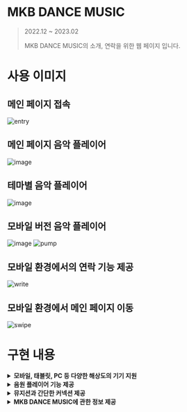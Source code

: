 # MKB DANCE MUSIC 
> 2022.12 ~ 2023.02
>
> MKB DANCE MUSIC의 소개, 연락을 위한 웹 페이지 입니다. 

# 사용 이미지
## 메인 페이지 접속
![entry](https://github.com/LEEGURTS/MKBNEWWEB/assets/79559361/4a3042da-a3a6-461d-9d67-493b2bd09e30)

## 메인 페이지 음악 플레이어
![image](https://github.com/LEEGURTS/MKBNEWWEB/assets/79559361/dc2f43d4-67fc-49f7-9f43-1bb2479afa10)

## 테마별 음악 플레이어
![image](https://github.com/LEEGURTS/MKBNEWWEB/assets/79559361/39074cb1-e964-43e0-895b-f79f22c7f124)

## 모바일 버전 음악 플레이어
![image](https://github.com/LEEGURTS/MKBNEWWEB/assets/79559361/fa474088-cd46-4906-9be3-7a68737ff90c)
![pump](https://github.com/LEEGURTS/MKBNEWWEB/assets/79559361/6e5825e9-f414-4d9e-8f2d-c1eb36032ea5)

## 모바일 환경에서의 연락 기능 제공
![write](https://github.com/LEEGURTS/MKBNEWWEB/assets/79559361/d6ac25a2-a12f-47a1-8cc5-3f294b13d246)

## 모바일 환경에서 메인 페이지 이동
![swipe](https://github.com/LEEGURTS/MKBNEWWEB/assets/79559361/c613cbcc-a760-4934-a312-060c82a9391f)

# 구현 내용
<details>
<summary><b>모바일, 태블릿, PC 등 다양한 해상도의 기기 지원</b></summary>
<div markdown="1">
  </br>

  > Tailwind의 Utility Class 를 이용해 BreakPoint를 지정해 반응형 페이지 제작
  - [BreakPoint를 이용해 제작](https://github.com/LEEGURTS/MKBNEWWEB/blob/master/src/components/Contact/Contact.tsx#L170)
- [상대 크기를 이용해 제작](https://github.com/LEEGURTS/MKBNEWWEB/blob/master/src/components/MusicPlay/MusicPlayer.tsx#L263)
</div>
</details>

<details>
<summary><b>음원 플레이어 기능 제공</b></summary>
<div markdown="1">

  > 자체 음원 플레이어를 통한 음원 재생 기능 제공
#### 1. IOS에서는 볼륨조절을 지원하지 않는다.
IOS 운영체제 에서는 다음과 같은 정책이 있다.
https://developer.apple.com/library/archive/documentation/AudioVideo/Conceptual/Using_HTML5_Audio_Video/Device-SpecificConsiderations/Device-SpecificConsiderations.html
```
Volume Control in JavaScript
On the desktop, you can set and read the volume property of an <audio> or <video> element. This allows you to set the element’s audio volume relative to the computer’s current volume setting. A value of 1 plays sound at the normal level. A value of 0 silences the audio. Values between 0 and 1 attenuate the audio.

This volume adjustment can be useful, because it allows the user to mute a game, for example, while still listening to music on the computer.

On iOS devices, the audio level is always under the user’s physical control. The volume property is not settable in JavaScript. Reading the volume property always returns 1.
```
IOS 에서는 자바스크립트로 물리적인 볼륨 조절이 안된다는 정책이다.
<br></br>
하지만 IOS 상에서도 볼륨 조절 기능을 제공하고 싶었다.
따라서 조금 생각을 바꾸어 볼륨을 조절해봤다.
- 기기의 볼륨이 아니라 음원 자체의 볼륨을 조절하면 가능하지 않을까?

따라서 음악의 Gain값을 조절해 음량 조절 기능을 제공한다.
- [GainNode, WebAudioAPI를 이용한 음량 조절](https://github.com/LEEGURTS/MKBNEWWEB/blob/master/src/components/MusicPlay/MusicPlayer.tsx#L83) 

#### 2. 매번 음원을 로딩하는건 큰 부담이다.

음원 하나당 용량이 5mb 쯤 한다. 이렇게 큰 음원은 로딩을 자주할수록 결국 비용과 직결된다.
<br></br>
그러나 localstorage에 저장하기엔 용량지원이 5mb 뿐이고 string 밖에 저장을 지원하지 않는다.
따라서 indexDB에 blob 형태로 저장해두어 재접속시 이를 이용해 재생한다.
- [음원파일을 받아 blob 형태로 저장, 이미 있을시에는 이를 통해 재생](https://github.com/LEEGURTS/MKBNEWWEB/blob/master/src/components/MusicPlay/MusicPlayer.tsx#L195C9-L195C25) 

최근에 안 사실인데 크롬은 이미 큰 파일도 캐싱을 지원한다.
![image](https://github.com/LEEGURTS/MKBNEWWEB/assets/79559361/5b60105f-44e5-47ed-9ded-845b58dee7e5)

실제로 
```
C:\Users\사용자명\AppData\Local\Google\Chrome\User Data\Default\Cache\Cache_Data
```
에 이미 캐싱된 데이터가 있었고 
![image](https://github.com/LEEGURTS/MKBNEWWEB/assets/79559361/37065e21-dcb6-4869-bdef-3cb270ae8c11)
음원으로 추정되는 캐싱된 파일을 mp3로 포멧을 변경하여 재생했더니 정상적으로 재생된다.
원효대사 해골물을 마시고 있었지만 크롬은 대부분의 것을 캐싱하는것을 지원한다는 것을 알게 되었다.
</div>
</details>
<details>
<summary><b>뮤지션과 간단한 커넥션 제공</b></summary>
<div markdown="1">

#### 1. 연락내용을 음악가에게 어떻게 제공하지?
라이브러리 중 emailJS가 있다. 이는 라이브러리 형태로 편하게 이메일을 전송할 수 있는 형태로 정해진 포멧에 맞추어 객체를 제공하면 키값을 통해 메일을 전송한다.
- [emailJS를 활용한 코드](https://github.com/LEEGURTS/MKBNEWWEB/blob/master/src/components/Contact/Contact.tsx#L53)
</div>
</details>
<details>
<summary><b>MKB DANCE MUSIC에 관한 정보 제공</b></summary>
</details>
